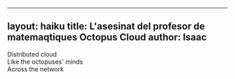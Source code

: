 

---
layout: haiku
title: L'asesinat del profesor de matemaqtiques Octopus Cloud
author: Isaac
---

Distributed cloud <br>
Like the octopuses' minds <br>
Across the network <br>

